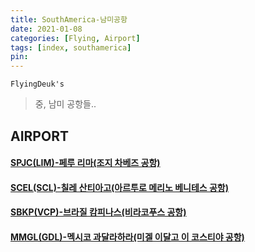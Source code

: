 ```yaml
---
title: SouthAmerica-남미공항
date: 2021-01-08
categories: [Flying, Airport]
tags: [index, southamerica]
pin:
---
```


`FlyingDeuk's`
>중, 남미 공항들..<br>

## AIRPORT

#### [SPJC(LIM)-페루 리마(조지 차베즈 공항)](/posts/SPJC-LIM/)

#### [SCEL(SCL)-칠레 산티아고(아르투로 메리노 베니테스 공항)](/posts/SCEL-SCL/)

#### [SBKP(VCP)-브라질 캄피나스(비라코푸스 공항)](/posts/SBKP-VCP/)

#### [MMGL(GDL)-멕시코 과달라하라(미겔 이달고 이 코스티야 공항)](/posts/MMGL-GDL/)
